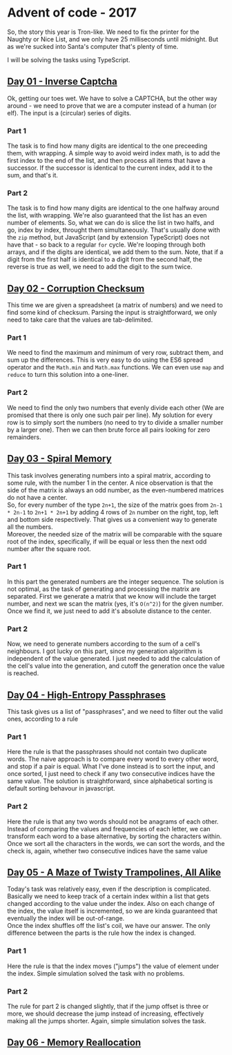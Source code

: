 # Advent of code - 2017
So, the story this year is Tron-like. We need to fix the printer for the Naughty or Nice List, and we only have 25 milliseconds until midnight.
But as we're sucked into Santa's computer that's plenty of time.

I will be solving the tasks using TypeScript.

## [Day 01 - Inverse Captcha](http://adventofcode.com/2017/day/1)
Ok, getting our toes wet. We have to solve a CAPTCHA, but the other way around - we need to prove that we are a computer instead of a human (or elf).
The input is a (circular) series of digits.

### Part 1
The task is to find how many digits are identical to the one preceeding them, with wrapping.
A simple way to avoid weird index math, is to add the first index to the end of the list, and then process all items that have a successor.
If the successor is identical to the current index, add it to the sum, and that's it.

### Part 2
The task is to find how many digits are identical to the one halfway around the list, with wrapping.
We're also guaranteed that the list has an even number of elements.
So, what we can do is slice the list in two halfs, and go, index by index, throught them simultaneously.
That's usually done with the `zip` method, but JavaScript (and by extension TypeScript) does not have that - so back to a regular `for` cycle.
We're looping through both arrays, and if the digits are identical, we add them to the sum.
Note, that if a digit from the first half is identical to a digit from the second half, the reverse is true as well, we need to add the digit to the sum twice.

## [Day 02 - Corruption Checksum](http://adventofcode.com/2017/day/2)
This time we are given a spreadsheet (a matrix of numbers) and we need to find some kind of checksum.
Parsing the input is straightforward, we only need to take care that the values are tab-delimited.

### Part 1
We need to find the maximum and minimum of very row, subtract them, and sum up the differences.
This is very easy to do using the ES6 spread operator and the `Math.min` and `Math.max` functions.
We can even use `map` and `reduce` to turn this solution into a one-liner.

### Part 2
We need to find the only two numbers that evenly divide each other (We are promised that there is only one such pair per line).
My solution for every row is to simply sort the numbers (no need to try to divide a smaller number by a larger one).
Then we can then brute force all pairs looking for zero remainders.

## [Day 03 - Spiral Memory](http://adventofcode.com/2017/day/3)
This task involves generating numbers into a spiral matrix, according to some rule, with the number 1 in the center. A nice observation is that the side of the matrix is always an odd number, as the even-numbered matrices do not have a center.   
So, for every number of the type `2n+1`, the size of the matrix goes from `2n-1 * 2n-1` to `2n+1 * 2n+1` by adding 4 rows of `2n` number on the right, top, left and bottom side respectively. That gives us a convenient way to generate all the numbers.  
Moreover, the needed size of the matrix will be comparable with the square root of the index, specifically, if will be equal or less then the next odd number after the square root.

### Part 1
In this part the generated numbers are the integer sequence. The solution is not optimal, as the task of generating and processing the matrix are separated. First we generate a matrix that we know will include the target number, and next we scan the matrix (yes, it's `O(n^2)`) for the given number. Once we find it, we just need to add it's absolute distance to the center.

### Part 2
Now, we need to generate numbers according to the sum of a cell's neighbours. I got lucky on this part, since my generation algorithm is independent of the value generated. I just needed to add the calculation of the cell's value into the generation, and cutoff the generation once the value is reached.

## [Day 04 - High-Entropy Passphrases](http://adventofcode.com/2017/day/4)
This task gives us a list of "passphrases", and we need to filter out the valid ones, according to a rule

### Part 1
Here the rule is that the passphrases should not contain two duplicate words. The naive approach is to compare every word to every other word, and stop if a pair is equal. What I've done instead is to sort the input, and once sorted, I just need to check if any two consecutive indices have the same value. The solution is straightforward, since alphabetical sorting is default sorting behavour in javascript.

### Part 2
Here the rule is that any two words should not be anagrams of each other. Instead of comparing the values and frequencies of each letter, we can transform each word to a base alternative, by sorting the characters within. Once we sort all the characters in the words, we can sort the words, and the check is, again, whether two consecutive indices have the same value

## [Day 05 - A Maze of Twisty Trampolines, All Alike](http://adventofcode.com/2017/day/5)
Today's task was relatively easy, even if the description is complicated. Basically we need to keep track of a certain index within a list that gets changed according to the value under the index. Also on each change of the index, the value itself is incremented, so we are kinda guaranteed that eventually the index will be out-of-range.   
Once the index shuffles off the list's coil, we have our answer. The only difference between the parts is the rule how the index is changed.

### Part 1
Here the rule is that the index moves ("jumps") the value of element under the index. Simple simulation solved the task with no problems.

### Part 2
The rule for part 2 is changed slightly, that if the jump offset is three or more, we should decrease the jump instead of increasing, effectively making all the jumps shorter. Again, simple simulation solves the task.

## [Day 06 - Memory Reallocation](http://adventofcode.com/2017/day/6)







